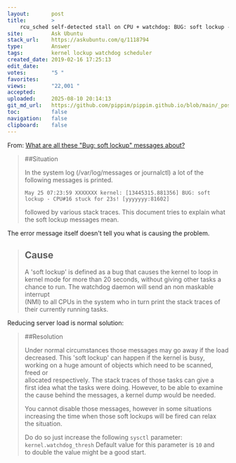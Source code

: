 ```yaml
---
layout:       post
title:        >
    rcu_sched self-detected stall on CPU + watchdog: BUG: soft lockup - CPU#3 stuck for 22s
site:         Ask Ubuntu
stack_url:    https://askubuntu.com/q/1118794
type:         Answer
tags:         kernel lockup watchdog scheduler
created_date: 2019-02-16 17:25:13
edit_date:    
votes:        "5 "
favorites:    
views:        "22,001 "
accepted:     
uploaded:     2025-08-10 20:14:13
git_md_url:   https://github.com/pippim/pippim.github.io/blob/main/_posts/2019/2019-02-16-rcu_sched-self-detected-stall-on-CPU-_-watchdog_-BUG_-soft-lockup-CPU_3-stuck-for-22s.md
toc:          false
navigation:   false
clipboard:    false
---
```


From: [What are all these "Bug: soft lockup" messages about?][1]

> ##Situation  
>   
> In the system log (/var/log/messages or journalctl) a lot of the  
> following messages is printed.  
>   
>     May 25 07:23:59 XXXXXXX kernel: [13445315.881356] BUG: soft lockup - CPU#16 stuck for 23s! [yyyyyyy:81602]  
>   
> followed by various stack traces. This document tries to explain what  
> the soft lockup messages mean.  

The error message itself doesn't tell you what is causing the problem.

> ## Cause  
>   
> A 'soft lockup' is defined as a bug that causes the kernel to loop in  
> kernel mode for more than 20 seconds, without giving other tasks a  
> chance to run. The watchdog daemon will send an non maskable interrupt  
> (NMI) to all CPUs in the system who in turn print the stack traces of  
> their currently running tasks.  

Reducing server load is normal solution:

> ##Resolution  
>   
> Under normal circumstances those messages may go away if the load  
> decreased. This 'soft lockup' can happen if the kernel is busy,  
> working on a huge amount of objects which need to be scanned, freed or  
> allocated respectively. The stack traces of those tasks can give a  
> first idea what the tasks were doing. However, to be able to examine  
> the cause behind the messages, a kernel dump would be needed.  
>   
> You cannot disable those messages, however in some situations  
> increasing the time when those soft lockups will be fired can relax  
> the situation.  
>   
> Do do so just increase the following `sysctl` parameter:  
> `kernel.watchdog_thresh` Default value for this parameter is `10` and  
> to double the value might be a good start.  






  [1]: https://www.suse.com/support/kb/doc/?id=7017652
